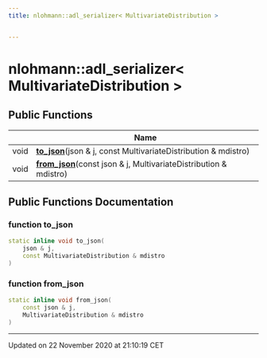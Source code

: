 ```yaml
---
title: nlohmann::adl_serializer< MultivariateDistribution >


---
```


# nlohmann::adl_serializer< MultivariateDistribution >



















## Public Functions

|                | Name           |
| -------------- | -------------- |
| void | **[to_json](/doxygen/Classes/structnlohmann_1_1adl__serializer_3_01_multivariate_distribution_01_4/#function-to_json)**(json & j, const MultivariateDistribution & mdistro)  |
| void | **[from_json](/doxygen/Classes/structnlohmann_1_1adl__serializer_3_01_multivariate_distribution_01_4/#function-from_json)**(const json & j, MultivariateDistribution & mdistro)  |
















## Public Functions Documentation

### function to_json

```cpp
static inline void to_json(
    json & j,
    const MultivariateDistribution & mdistro
)
```





























### function from_json

```cpp
static inline void from_json(
    const json & j,
    MultivariateDistribution & mdistro
)
```



































-------------------------------

Updated on 22 November 2020 at 21:10:19 CET